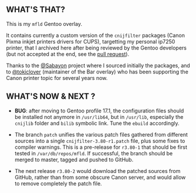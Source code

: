 ## WHAT'S THAT?

This is my `mfld` Gentoo overlay.

It contains currently a custom version of the `cnijfilter` packages (Canon Pixma inkjet printers drivers for CUPS), targetting my personal ip7250 printer, that I archived here after being reviewed by the Gentoo developers (but not accepted at the end, see the [pull request](https://github.com/gentoo/gentoo/pull/5595)).

Thanks to the [@Sabayon](https://github.com/sabayon) project where I sourced initially the packages, and to [@tokiclover](https://github.com/tokiclover) (maintainer of the Bar overlay) who has been supporting the Canon printer topic for several years now.

## WHAT'S NOW & NEXT ?

* **BUG**: after moving to Gentoo profile 17.1, the configuration files should be installed not anymore in `/usr/lib64`, but in `/usr/lib`, especially the `cnijlib` folder and `bilib` symbolic link. Tune the `ebuild` accordingly.

* The branch `patch` unifies the various patch files gathered from different sources into a single `cnijfilter-3.80-r1.patch` file, plus some fixes to compiler warnings. This is a pre-release for `r3.80-1` that should be first tested in `/var/db/repos/mfld`. If successful, the branch should be merged to master, tagged and pushed to GitHub.

* The next release `r3.80-2` would download the patched sources from GitHub, rather than from some obscure Canon server, and would allow to remove completely the patch file.
